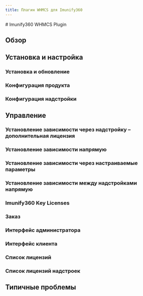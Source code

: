 ```yaml
---
title: Плагин WHMCS для Imunify360
---
```

<gtranslate-io>
# Imunify360 WHMCS Plugin

## Обзор

## Установка и настройка

### Установка и обновление

### Конфигурация продукта

### Конфигурация надстройки

## Управление

### Установление зависимости через надстройку – дополнительная лицензия

### Установление зависимости напрямую

### Установление зависимости через настраиваемые параметры

### Установление зависимости между надстройками напрямую

### Imunify360 Key Licenses

### Заказ

### Интерфейс администратора

### Интерфейс клиента

### Список лицензий

### Список лицензий надстроек

## Типичные проблемы
</gtranslate-io>